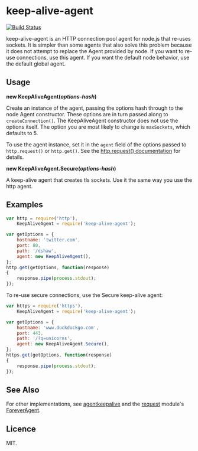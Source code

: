 # keep-alive-agent

[![Build Status](https://travis-ci.org/ceejbot/keep-alive-agent.png)](https://travis-ci.org/ceejbot/keep-alive-agent)

keep-alive-agent is an HTTP connection pool agent for node.js that re-uses sockets. It is simpler than some agents that also solve this problem because it does not attempt to replace the Agent provided by node. If you want to re-use connections, use this agent. If you want the default node behavior, use the default global agent.

## Usage

__new KeepAliveAgent(*options-hash*)__

Create an instance of the agent, passing the options hash through to the node Agent constructor. These options are in turn passed along to `createConnection()`. The KeepAliveAgent constructor does not use the options itself. The option you are most likely to change is `maxSockets`, which defaults to 5.

To use the agent instance, set it in the `agent` field of the options passed to `http.request()` or `http.get()`. See the [http.request() documentation](http://nodejs.org/api/http.html#http_http_request_options_callback) for details.

__new KeepAliveAgent.Secure(*options-hash*)__

A keep-alive agent that creates tls sockets. Use it the same way you use the http agent.

## Examples

```javascript
var http = require('http'),
    KeepAliveAgent = require('keep-alive-agent');

var getOptions = {
    hostname: 'twitter.com',
    port: 80,
    path: '/dshaw',
    agent: new KeepAliveAgent(),
};
http.get(getOptions, function(response)
{
	response.pipe(process.stdout);
});
```

To re-use secure connections, use the Secure keep-alive agent:

```javascript
var https = require('https'),
    KeepAliveAgent = require('keep-alive-agent');

var getOptions = {
    hostname: 'www.duckduckgo.com',
    port: 443,
    path: '/?q=unicorns',
    agent: new KeepAliveAgent.Secure(),
};
https.get(getOptions, function(response)
{
	response.pipe(process.stdout);
});
```

## See Also

For other implementations, see [agentkeepalive](https://github.com/TBEDP/agentkeepalive) and the [request](https://github.com/mikeal/request) module's [ForeverAgent](https://github.com/mikeal/request/blob/master/forever.js).

## Licence

MIT.
